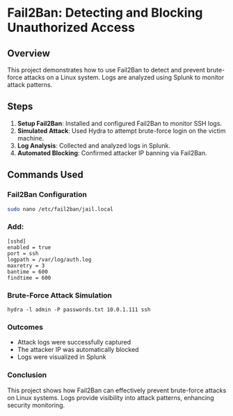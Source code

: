 # Fail2Ban: Detecting and Blocking Unauthorized Access

## Overview
This project demonstrates how to use Fail2Ban to detect and prevent brute-force attacks on a Linux system. Logs are analyzed using Splunk to monitor attack patterns.

## Steps
1. **Setup Fail2Ban**: Installed and configured Fail2Ban to monitor SSH logs.
2. **Simulated Attack**: Used Hydra to attempt brute-force login on the victim machine.
3. **Log Analysis**: Collected and analyzed logs in Splunk.
4. **Automated Blocking**: Confirmed attacker IP banning via Fail2Ban.

## Commands Used
### Fail2Ban Configuration
```bash
sudo nano /etc/fail2ban/jail.local
```

### Add:
```
[sshd]
enabled = true
port = ssh
logpath = /var/log/auth.log
maxretry = 3
bantime = 600
findtime = 600
```


### Brute-Force Attack Simulation
```
hydra -l admin -P passwords.txt 10.0.1.111 ssh
```

### Outcomes
- Attack logs were successfully captured
- The attacker IP was automatically blocked
- Logs were visualized in Splunk

### Conclusion
This project shows how Fail2Ban can effectively prevent brute-force attacks on Linux systems. Logs provide visibility into attack patterns, enhancing security monitoring.

